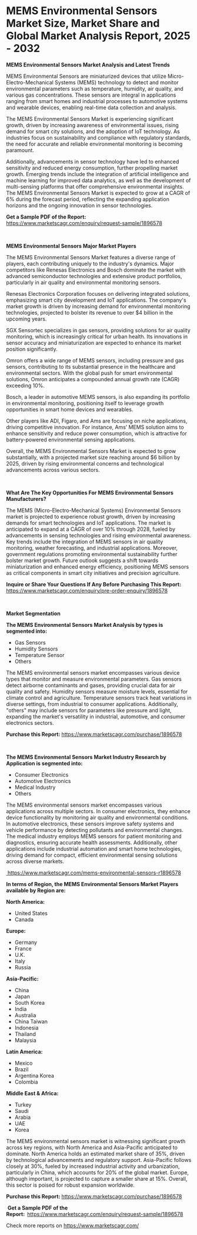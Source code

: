 <p><h1>MEMS Environmental Sensors Market Size, Market Share and Global Market Analysis Report, 2025 - 2032</h1></p><p><strong>MEMS Environmental Sensors Market Analysis and Latest Trends</strong></p>
<p><p>MEMS Environmental Sensors are miniaturized devices that utilize Micro-Electro-Mechanical Systems (MEMS) technology to detect and monitor environmental parameters such as temperature, humidity, air quality, and various gas concentrations. These sensors are integral in applications ranging from smart homes and industrial processes to automotive systems and wearable devices, enabling real-time data collection and analysis.</p><p>The MEMS Environmental Sensors Market is experiencing significant growth, driven by increasing awareness of environmental issues, rising demand for smart city solutions, and the adoption of IoT technology. As industries focus on sustainability and compliance with regulatory standards, the need for accurate and reliable environmental monitoring is becoming paramount. </p><p>Additionally, advancements in sensor technology have led to enhanced sensitivity and reduced energy consumption, further propelling market growth. Emerging trends include the integration of artificial intelligence and machine learning for improved data analytics, as well as the development of multi-sensing platforms that offer comprehensive environmental insights. The MEMS Environmental Sensors Market is expected to grow at a CAGR of 6% during the forecast period, reflecting the expanding application horizons and the ongoing innovation in sensor technologies.</p></p>
<p><strong>Get a Sample PDF of the Report:&nbsp;</strong> <a href="https://www.marketscagr.com/enquiry/request-sample/1896578?utm_campaign=2241&utm_medium=2&utm_source=Github&utm_content=ia&utm_term=13022025&utm_id=mems-environmental-sensors">https://www.marketscagr.com/enquiry/request-sample/1896578</a></p>
<p>&nbsp;</p>
<p><strong>MEMS Environmental Sensors Major Market Players</strong></p>
<p><p>The MEMS Environmental Sensors Market features a diverse range of players, each contributing uniquely to the industry's dynamics. Major competitors like Renesas Electronics and Bosch dominate the market with advanced semiconductor technologies and extensive product portfolios, particularly in air quality and environmental monitoring sensors.</p><p>Renesas Electronics Corporation focuses on delivering integrated solutions, emphasizing smart city development and IoT applications. The company's market growth is driven by increasing demand for environmental monitoring technologies, projected to bolster its revenue to over $4 billion in the upcoming years.</p><p>SGX Sensortec specializes in gas sensors, providing solutions for air quality monitoring, which is increasingly critical for urban health. Its innovations in sensor accuracy and miniaturization are expected to enhance its market position significantly. </p><p>Omron offers a wide range of MEMS sensors, including pressure and gas sensors, contributing to its substantial presence in the healthcare and environmental sectors. With the global push for smart environmental solutions, Omron anticipates a compounded annual growth rate (CAGR) exceeding 10%.</p><p>Bosch, a leader in automotive MEMS sensors, is also expanding its portfolio in environmental monitoring, positioning itself to leverage growth opportunities in smart home devices and wearables. </p><p>Other players like ADI, Figaro, and Ams are focusing on niche applications, driving competitive innovation. For instance, Ams’ MEMS solution aims to enhance sensitivity and reduce power consumption, which is attractive for battery-powered environmental sensing applications.</p><p>Overall, the MEMS Environmental Sensors Market is expected to grow substantially, with a projected market size reaching around $6 billion by 2025, driven by rising environmental concerns and technological advancements across various sectors.</p></p>
<p>&nbsp;</p>
<p><strong>What Are The Key Opportunities For MEMS Environmental Sensors Manufacturers?</strong></p>
<p><p>The MEMS (Micro-Electro-Mechanical Systems) Environmental Sensors market is projected to experience robust growth, driven by increasing demands for smart technologies and IoT applications. The market is anticipated to expand at a CAGR of over 10% through 2028, fueled by advancements in sensing technologies and rising environmental awareness. Key trends include the integration of MEMS sensors in air quality monitoring, weather forecasting, and industrial applications. Moreover, government regulations promoting environmental sustainability further bolster market growth. Future outlook suggests a shift towards miniaturization and enhanced energy efficiency, positioning MEMS sensors as critical components in smart city initiatives and precision agriculture.</p></p>
<p><strong>Inquire or Share Your Questions If Any Before Purchasing This Report:</strong> <a href="https://www.marketscagr.com/enquiry/pre-order-enquiry/1896578?utm_campaign=2241&utm_medium=2&utm_source=Github&utm_content=ia&utm_term=13022025&utm_id=mems-environmental-sensors">https://www.marketscagr.com/enquiry/pre-order-enquiry/1896578</a></p>
<p>&nbsp;</p>
<p><strong>Market Segmentation</strong></p>
<p><strong>The MEMS Environmental Sensors Market Analysis by types is segmented into:</strong></p>
<p><ul><li>Gas Sensors</li><li>Humidity Sensors</li><li>Temperature Sensor</li><li>Others</li></ul></p>
<p><p>The MEMS environmental sensors market encompasses various device types that monitor and measure environmental parameters. Gas sensors detect airborne contaminants and gases, providing crucial data for air quality and safety. Humidity sensors measure moisture levels, essential for climate control and agriculture. Temperature sensors track heat variations in diverse settings, from industrial to consumer applications. Additionally, "others" may include sensors for parameters like pressure and light, expanding the market's versatility in industrial, automotive, and consumer electronics sectors.</p></p>
<p><strong>Purchase this Report:&nbsp;</strong><a href="https://www.marketscagr.com/purchase/1896578?utm_campaign=2241&utm_medium=2&utm_source=Github&utm_content=ia&utm_term=13022025&utm_id=mems-environmental-sensors">https://www.marketscagr.com/purchase/1896578</a></p>
<p>&nbsp;</p>
<p><strong>The MEMS Environmental Sensors Market Industry Research by Application is segmented into:</strong></p>
<p><ul><li>Consumer Electronics</li><li>Automotive Electronics</li><li>Medical Industry</li><li>Others</li></ul></p>
<p><p>The MEMS environmental sensors market encompasses various applications across multiple sectors. In consumer electronics, they enhance device functionality by monitoring air quality and environmental conditions. In automotive electronics, these sensors improve safety systems and vehicle performance by detecting pollutants and environmental changes. The medical industry employs MEMS sensors for patient monitoring and diagnostics, ensuring accurate health assessments. Additionally, other applications include industrial automation and smart home technologies, driving demand for compact, efficient environmental sensing solutions across diverse markets.</p></p>
<p><a href="https://www.marketscagr.com/mems-environmental-sensors-r1896578?utm_campaign=2241&utm_medium=2&utm_source=Github&utm_content=ia&utm_term=13022025&utm_id=mems-environmental-sensors">&nbsp;https://www.marketscagr.com/mems-environmental-sensors-r1896578</a></p>
<p><strong>In terms of Region, the MEMS Environmental Sensors Market Players available by Region are:</strong></p>
<p>
    <p> <strong> North America: </strong>
        <ul>
            <li>United States</li>
            <li>Canada</li>
        </ul>
        </p> 
    <p> <strong> Europe: </strong>
        <ul>
            <li>Germany</li>
            <li>France</li>
            <li>U.K.</li>
            <li>Italy</li>
            <li>Russia</li>
        </ul>
        </p> 
    <p> <strong> Asia-Pacific: </strong>
        <ul>
            <li>China</li>
            <li>Japan</li>
            <li>South Korea</li>
            <li>India</li>
            <li>Australia</li>
            <li>China Taiwan</li>
            <li>Indonesia</li>
            <li>Thailand</li>
            <li>Malaysia</li>
        </ul>
        </p> 
    <p> <strong> Latin America: </strong>
        <ul>
            <li>Mexico</li>
            <li>Brazil</li>
            <li>Argentina Korea</li>
            <li>Colombia</li>
        </ul>
        </p> 
    <p> <strong> Middle East & Africa: </strong>
        <ul>
            <li>Turkey</li>
            <li>Saudi</li>
            <li>Arabia</li>
            <li>UAE</li>
            <li>Korea</li>
        </ul>
    </p>
    </p>
<p><p>The MEMS environmental sensors market is witnessing significant growth across key regions, with North America and Asia-Pacific anticipated to dominate. North America holds an estimated market share of 35%, driven by technological advancements and regulatory support. Asia-Pacific follows closely at 30%, fueled by increased industrial activity and urbanization, particularly in China, which accounts for 20% of the global market. Europe, although important, is projected to capture a smaller share at 15%. Overall, this sector is poised for robust expansion worldwide.</p></p>
<p><strong>Purchase this Report: </strong><a href="https://www.marketscagr.com/purchase/1896578?utm_campaign=2241&utm_medium=2&utm_source=Github&utm_content=ia&utm_term=13022025&utm_id=mems-environmental-sensors">https://www.marketscagr.com/purchase/1896578</a></p>
<p>&nbsp;<strong>Get a Sample PDF of the Report:&nbsp;&nbsp;</strong><a href="https://www.marketscagr.com/enquiry/request-sample/1896578?utm_campaign=2241&utm_medium=2&utm_source=Github&utm_content=ia&utm_term=13022025&utm_id=mems-environmental-sensors">https://www.marketscagr.com/enquiry/request-sample/1896578</a></p>
<p><strong></strong></p>
<p>Check more reports on <a href="https://www.marketscagr.com/?utm_campaign=2241&utm_medium=2&utm_source=Github&utm_content=ia&utm_term=13022025&utm_id=mems-environmental-sensors">https://www.marketscagr.com/</a></p>